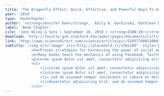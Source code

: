 ```yaml
---
title: 'The Dragonfly Effect: Quick, Effective, and Powerful Ways To Use Social Media to Drive Social Change'
year: '2014'
type: 'bookchapter'
author: '<strong>Jennifer Doe</strong>,  Emily N. Garbinsky, Kathleen D. Vohs'
label: 'Book Chapter'
cite: 'John Wiley & Sons | September 28, 2010 | <strong>ISBN-10:</strong> 0470614153'
download: 'http://faculty-gsb.stanford.edu/aaker/pages/documents/CultivatingAdmirationinBrands_JCP2012.pdf'
link: 'http://www.sciencedirect.com/science/article/pii/S1057740812000290'
subtitle: '<img alt="image" src="http://placehold.it/150x200"  style="padding:0 30px 30px 0;">
            <h4>Proven strategies for harnessing the power of social media to drive social change</h4>
            <p>Many books teach the mechanics of using Facebook, Twitter, and YouTube to compete in business. But no book addresses how to harness the incredible power of social media to make a difference. Lorem ipsum dolor sit amet, consectetur adipisicing elit, sed do eiusmod tempor incididunt ut labore et dolore magna aliqua. Ut enim ad minim veniam, quis nostrud exercitation ullamco laboris nisi ut aliquip ex ea commodo consequat. Duis aute irure dolor in reprehenderit in voluptate velit esse cillum dolore eu fugiat nulla pariatur. Excepteur sint occaecat cupidatat non proident, sunt in culpa qui officia deserunt mollit anim id est laborum.</p>
            <p>Lorem ipsum dolor sit amet, consectetur adipisicing elit, sed do eiusmod tempor incididunt ut labore et dolore magna aliqua. Ut enim ad minim veniam, quis nostrud exercitation ullamco laboris nisi ut aliquip ex ea commodo consequat. Duis aute irure dolor in reprehenderit in voluptate velit esse cillum dolore eu fugiat nulla pariatur. Excepteur sint occaecat cupidatat non proident, sunt in culpa qui officia deserunt mollit anim id est laborum.</p>
            <ul>
                <li>Lorem ipsum dolor sit amet, consectetur adipisicing elit.</li>
                <li>Lorem ipsum dolor sit amet, consectetur adipisicing elit, sed do eiusmod tempor incididunt ut labore et dolore magna aliqua.</li>
                <li>.sed do eiusmod tempor incididunt ut labore et dolore magna aliqua.</li>
                <li>Onsectetur adipisicing elit, sed do eiusmod tempor incididunt ut labore et dolore magna aliqua.</li>
            </ul>'
---
```


